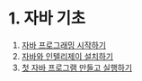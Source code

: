 # 1. 자바 기초

01. [자바 프로그래밍 시작하기](https://github.com/SungbinYang/Java/tree/main/src/me/sungbin/chapter1/ch01_01)
02. [자바와 인텔리제이 설치하기](https://github.com/SungbinYang/Java/tree/main/src/me/sungbin/chapter1/ch01_02)
03. [첫 자바 프로그램 만들고 실행하기]()
